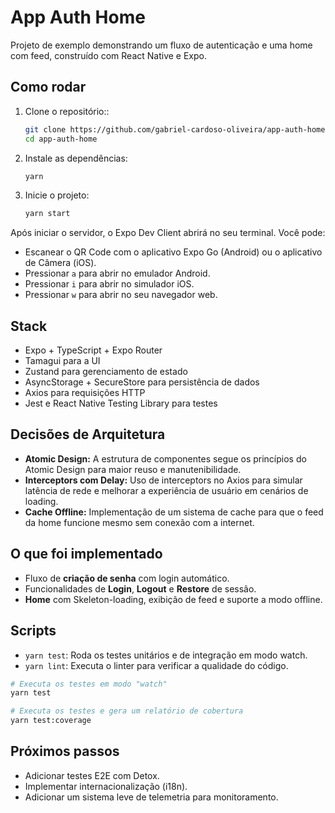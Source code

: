 # App Auth Home

Projeto de exemplo demonstrando um fluxo de autenticação e uma home com feed, construído com React Native e Expo.

## Como rodar

1.  Clone o repositório::
    ```bash
    git clone https://github.com/gabriel-cardoso-oliveira/app-auth-home.git
    cd app-auth-home
    ```
2.  Instale as dependências:
    ```bash
    yarn
    ```
3.  Inicie o projeto:
    ```bash
    yarn start
    ```

Após iniciar o servidor, o Expo Dev Client abrirá no seu terminal. Você pode:

- Escanear o QR Code com o aplicativo Expo Go (Android) ou o aplicativo de Câmera (iOS).
- Pressionar `a` para abrir no emulador Android.
- Pressionar `i` para abrir no simulador iOS.
- Pressionar `w` para abrir no seu navegador web.

## Stack

- Expo + TypeScript + Expo Router
- Tamagui para a UI
- Zustand para gerenciamento de estado
- AsyncStorage + SecureStore para persistência de dados
- Axios para requisições HTTP
- Jest e React Native Testing Library para testes

## Decisões de Arquitetura

- **Atomic Design:** A estrutura de componentes segue os princípios do Atomic Design para maior reuso e manutenibilidade.
- **Interceptors com Delay:** Uso de interceptors no Axios para simular latência de rede e melhorar a experiência de usuário em cenários de loading.
- **Cache Offline:** Implementação de um sistema de cache para que o feed da home funcione mesmo sem conexão com a internet.

## O que foi implementado

- Fluxo de **criação de senha** com login automático.
- Funcionalidades de **Login**, **Logout** e **Restore** de sessão.
- **Home** com Skeleton-loading, exibição de feed e suporte a modo offline.

## Scripts

- `yarn test`: Roda os testes unitários e de integração em modo watch.
- `yarn lint`: Executa o linter para verificar a qualidade do código.

```bash
# Executa os testes em modo "watch"
yarn test

# Executa os testes e gera um relatório de cobertura
yarn test:coverage
```

## Próximos passos

- Adicionar testes E2E com Detox.
- Implementar internacionalização (i18n).
- Adicionar um sistema leve de telemetria para monitoramento.

